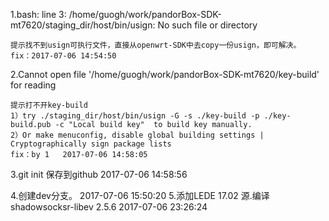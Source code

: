 1.bash: line 3: /home/guogh/work/pandorBox-SDK-mt7620/staging_dir/host/bin/usign: No such file or directory

	提示找不到usign可执行文件，直接从openwrt-SDK中去copy一份usign，即可解决。
 	fix：2017-07-06 14:54:50 

2.Cannot open file '/home/guogh/work/pandorBox-SDK-mt7620/key-build' for reading

	提示打不开key-build
	1）try ./staging_dir/host/bin/usign -G -s ./key-build -p ./key-build.pub -c "Local build key"  to build key manually.
	2）Or make menuconfig, disable global building settings | Cryptographically sign package lists 
	fix：by 1   2017-07-06 14:58:05 
3.git init 保存到github
	2017-07-06 14:58:56 
	

4.创建dev分支。
	2017-07-06 15:50:20 
5.添加LEDE 17.02 源.编译shadowsocksr-libev 2.5.6
	2017-07-06 23:26:24 
